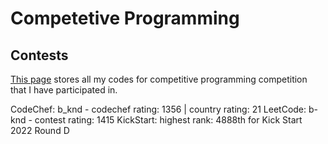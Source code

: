 # Competetive Programming
## Contests

[This page](/Contest) stores all my codes for competitive programming competition that I have participated in.

CodeChef: b_knd - codechef rating: 1356 | country rating: 21
LeetCode: b-knd - contest rating: 1415
KickStart: highest rank: 4888th for Kick Start 2022 Round D 
